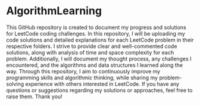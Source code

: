 # AlgorithmLearning
This GitHub repository is created to document my progress and solutions for LeetCode coding challenges. In this repository, I will be uploading my code solutions and detailed explanations for each LeetCode problem in their respective folders. I strive to provide clear and well-commented code solutions, along with analysis of time and space complexity for each problem. Additionally, I will document my thought process, any challenges I encountered, and the algorithms and data structures I learned along the way. Through this repository, I aim to continuously improve my programming skills and algorithmic thinking, while sharing my problem-solving experience with others interested in LeetCode. If you have any questions or suggestions regarding my solutions or approaches, feel free to raise them. Thank you!
